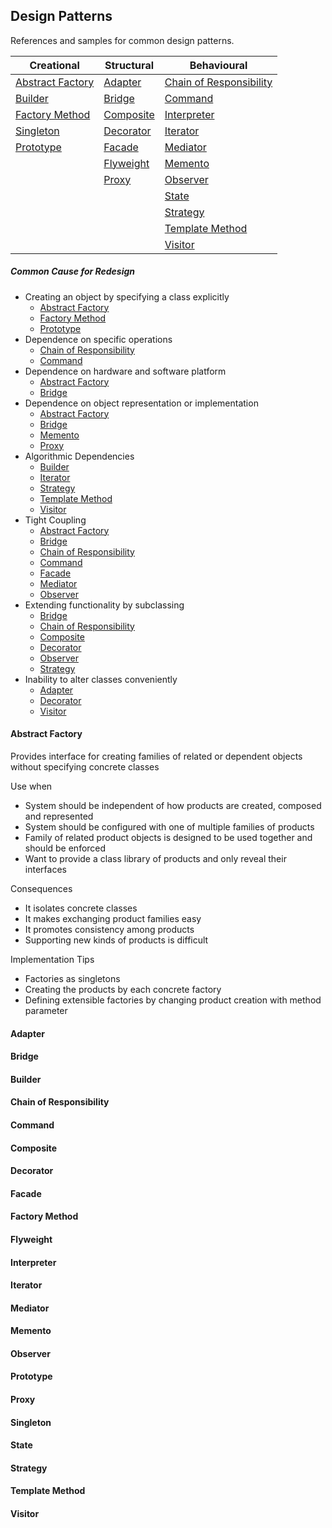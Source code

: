 ## Design Patterns

References and samples for common design patterns.

| Creational                            | Structural                | Behavioural                                           |
|---------------------------------------|---------------------------|-------------------------------------------------------|
|[Abstract Factory](#abstract-factory)  |[Adapter](#adapter)        |[Chain of Responsibility](#chain-of-responsibility)    |
|[Builder](#builder)                    |[Bridge](#bridge)          |[Command](#command)                                    |
|[Factory Method](#factory-method)      |[Composite](#composite)    |[Interpreter](#interpreter)                            |
|[Singleton](#singleton)                |[Decorator](#decorator)    |[Iterator](#iterator)                                  |
|[Prototype](#prototype)                |[Facade](#facade)          |[Mediator](#mediator)                                  |
|                                       |[Flyweight](#flyweight)    |[Memento](#memento)                                    |
|                                       |[Proxy](#proxy)            |[Observer](#observer)                                  |
|                                       |                           |[State](#state)                                        |
|                                       |                           |[Strategy](#strategy)                                  |
|                                       |                           |[Template Method](#template-method)                    |
|                                       |                           |[Visitor](#visitor)                                    |

##### Common Cause for Redesign
 - Creating an object by specifying a class explicitly
    - [Abstract Factory](#abstract-factory)
    - [Factory Method](#factory-method)
    - [Prototype](#prototype)
 - Dependence on specific operations
    - [Chain of Responsibility](#chain-of-responsibility)
    - [Command](#command)
 - Dependence on hardware and software platform
    - [Abstract Factory](#abstract-factory)
    - [Bridge](#bridge)
 - Dependence on object representation or implementation
    - [Abstract Factory](#abstract-factory)
    - [Bridge](#bridge)
    - [Memento](#memento)
    - [Proxy](#proxy)
 - Algorithmic Dependencies
    - [Builder](#builder)
    - [Iterator](#iterator)
    - [Strategy](#strategy)
    - [Template Method](#template-method)
    - [Visitor](#visitor)
 - Tight Coupling
    - [Abstract Factory](#abstract-factory)
    - [Bridge](#bridge)
    - [Chain of Responsibility](#chain-of-responsibility)
    - [Command](#command)
    - [Facade](#facade)
    - [Mediator](#mediator)
    - [Observer](#observer)
 - Extending functionality by subclassing
    - [Bridge](#bridge)
    - [Chain of Responsibility](#chain-of-responsibility)
    - [Composite](#composite)
    - [Decorator](#decorator)
    - [Observer](#observer)
    - [Strategy](#strategy)
 - Inability to alter classes conveniently
    - [Adapter](#adapter)
    - [Decorator](#decorator)
    - [Visitor](#visitor)
 
 
 
#### Abstract Factory
Provides interface for creating families of related or dependent objects without specifying concrete classes

Use when
 - System should be independent of how products are created, composed and represented
 - System should be configured with one of multiple families of products
 - Family of related product objects is designed to be used together and should be enforced
 - Want to provide a class library of products and only reveal their interfaces
 
Consequences
 - It isolates concrete classes
 - It makes exchanging product families easy
 - It promotes consistency among products
 - Supporting new kinds of products is difficult
 
Implementation Tips
 - Factories as singletons
 - Creating the products by each concrete factory
 - Defining extensible factories by changing product creation with method parameter

#### Adapter
#### Bridge
#### Builder 
#### Chain of Responsibility
#### Command
#### Composite
#### Decorator
#### Facade
#### Factory Method
#### Flyweight
#### Interpreter
#### Iterator
#### Mediator
#### Memento
#### Observer
#### Prototype
#### Proxy
#### Singleton
#### State
#### Strategy
#### Template Method
#### Visitor
